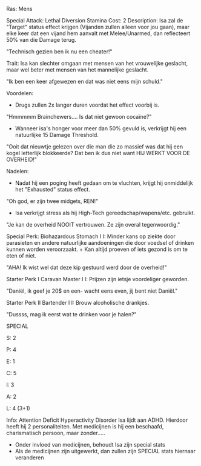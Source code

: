 Ras: Mens

Special Attack: Lethal Diversion
	Stamina Cost: 2
	Description: Isa zal de "Target" status effect krijgen (Vijanden zullen alleen voor jou gaan), maar elke keer dat een vijand hem aanvalt met Melee/Unarmed, dan reflecteert 50% van die Damage terug.

"Technisch gezien ben ik nu een cheater!"

Trait: Isa kan slechter omgaan met mensen van het vrouwelijke geslacht, maar wel beter met mensen van het mannelijke geslacht.

"Ik ben een keer afgewezen en dat was niet eens mijn schuld."

Voordelen:

- Drugs zullen 2x langer duren voordat het effect voorbij is.

"Hmmmmm Brainchewers.... Is dat niet gewoon cocaïne?"

- Wanneer isa's honger voor meer dan 50% gevuld is, verkrijgt hij een natuurlijke 15 Damage Threshold.

"Ooit dat nieuwtje gelezen over die man die zo massief was dat hij een kogel letterlijk blokkeerde? Dat ben ik dus niet want HIJ WERKT VOOR DE OVERHEID!"

Nadelen:

- Nadat hij een poging heeft gedaan om te vluchten, krijgt hij onmiddelijk het "Exhausted" status effect.

"Oh god, er zijn twee midgets, REN!"

- Isa verkrijgt stress als hij High-Tech gereedschap/wapens/etc. gebruikt.

"Je kan de overheid NOOIT vertrouwen. Ze zijn overal tegenwoordig."

Special Perk: Biohazardous Stomach I
	I: Minder kans op ziekte door parasieten en andere natuurlijke aandoeningen die door voedsel of drinken kunnen worden veroorzaakt.
	+ Kan altijd proeven of iets gezond is om te eten of niet.

"AHA! Ik wist wel dat deze kip gestuurd werd door de overheid!"

Starter Perk I
	Caravan Master I
	I: Prijzen zijn ietsje voordeliger geworden.

"Daniël, ik geef je 20$ en een- wacht eens even, jij bent niet Daniël."

Starter Perk II
	Bartender I
	I: Brouw alcoholische drankjes.

"Dussss, mag ik eerst wat te drinken voor je halen?"

SPECIAL

S: 2

P: 4

E: 1

C: 5

I: 3

A: 2

L: 4 (3+1)

Info:
Attention Deficit Hyperactivity Disorder
Isa lijdt aan ADHD. Hierdoor heeft hij 2 personaliteiten. Met medicijnen is hij een beschaafd, charismatisch persoon, maar zonder.....

- Onder invloed van medicijnen, behoudt Isa zijn special stats
- Als de medicijnen zijn uitgewerkt, dan zullen zijn SPECIAL stats hiernaar veranderen

